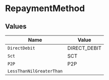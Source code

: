 # RepaymentMethod


## Values

| Name                     | Value                    |
| ------------------------ | ------------------------ |
| `DirectDebit`            | DIRECT_DEBIT             |
| `Sct`                    | SCT                      |
| `P2P`                    | P2P                      |
| `LessThanNilGreaterThan` | <nil>                    |